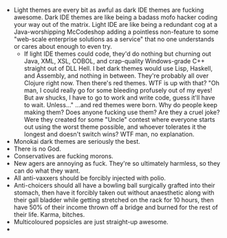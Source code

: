 *   Light themes are every bit as awful as dark IDE themes are fucking awesome. Dark IDE themes are like being a badass mofo hacker coding your way out
    of the matrix. Light IDE are like being a redundant cog at a Java-worshipping McCodeshop adding a pointless non-feature to some "web-scale enterprise
    solutions as a service" that no one understands or cares about enough to even try.
    *   If light IDE themes could code, they'd do nothing but churning out Java, XML, XSL, COBOL, and crap-quality Windows-grade C++ straight out of DLL Hell.
        I bet dark themes would use Lisp, Haskell, and Assembly, and nothing in between. They're probably all over Clojure right now.
        Then there's red themes. WTF is up with that? "Oh man, I could really go for some bleeding profusely out of my eyes! But aw shucks, I have to go to work and
        write code, guess it'll have to wait. Unless..." ...and red themes were born. Why do people keep making them? Does anyone fucking use them? Are they a cruel
        joke? Were they created for some "Uncle" contest where everyone starts out using the worst theme possible, and whoever tolerates it the longest and doesn't switch
        wins? WTF man, no explanation.
*   Monokai dark themes are seriously the best.
*   There is no God.
*   Conservatives are fucking morons.
*   New agers are annoying as fuck. They're so ultimately harmless, so they can do what they want.
*   All anti-vaxxers should be forcibly injected with polio.
*   Anti-choicers should all have a bowling ball surgically grafted into their stomach, then have it forcibly taken out without anaesthetic along with their gall bladder
    while getting stretched on the rack for 10 hours, then have 50% of their income thrown off a bridge and burned for the rest of their life. Karma, bitches.
*   Multicoloured popsicles are just straight-up awesome.
*   